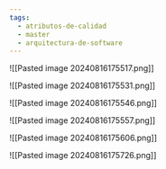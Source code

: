 ```yaml
---
tags:
  - atributos-de-calidad
  - master
  - arquitectura-de-software
---
```


![[Pasted image 20240816175517.png]]

![[Pasted image 20240816175531.png]]

![[Pasted image 20240816175546.png]]

![[Pasted image 20240816175557.png]]

![[Pasted image 20240816175606.png]]

![[Pasted image 20240816175726.png]]